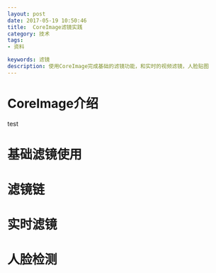 ```yaml
---
layout: post
date: 2017-05-19 10:50:46
title:  CoreImage滤镜实践
category: 技术
tags: 
- 资料

keywords: 滤镜
description: 使用CoreImage完成基础的滤镜功能，和实时的视频滤镜，人脸贴图
---
```

# CoreImage介绍

test

# 基础滤镜使用

# 滤镜链

# 实时滤镜

# 人脸检测



